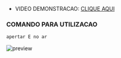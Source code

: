 - VIDEO DEMONSTRACAO: [CLIQUE AQUI](https://drive.google.com/file/d/1hqRKPPUNTp92Uo96dJZ91NhZZY1rtrK2/view?usp=sharing)


### COMANDO PARA UTILIZACAO
```c
apertar E no ar

```
![preview](https://github.com/kubrv/1337-servidor/blob/main/instrucoes/skins_webpanel/image.png?raw=true)